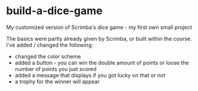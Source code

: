 # build-a-dice-game
My customized version of Scrimba's dice game - my first own small project

The basics were partly already given by Scrimba, or built within the course. I've added / changed the following:

- changed the color scheme
- added a button - you can win the double amount of points or loose the number of points you just scored 
- added a message that displays if you got lucky on that or not
- a trophy for the winner will appear
